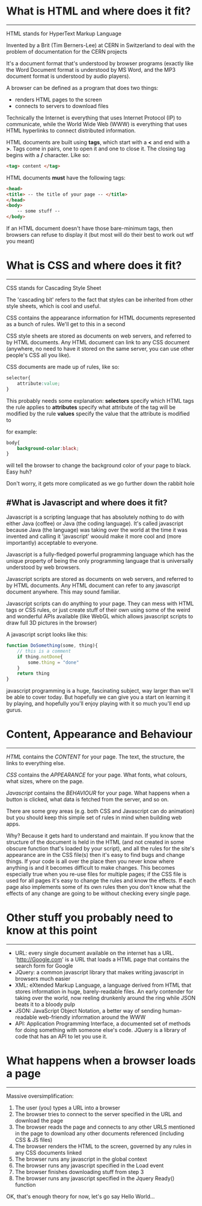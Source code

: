 # What is HTML and where does it fit?
-------------------------------------

HTML stands for HyperText Markup Language

Invented by a Brit (Tim Berners-Lee) at CERN in Switzerland to deal with the problem of documentation for the CERN projects

It's a document format that's understood by browser programs (exactly like the Word Document format is understood by MS Word, and the MP3 document format is understood by audio players). 

A browser can be defined as a program that does two things:
- renders HTML pages to the screen
- connects to servers to download files

Technically the Internet is everything that uses Internet Protocol (IP) to communicate, while the World Wide Web (WWW) is everything that uses HTML hyperlinks to connect distributed information.

HTML documents are built using **tags**, which start with a **<** and end with a **>**. Tags come in pairs, one to open it and one to close it. The closing tag begins with a **/** character. Like so:
```HTML
<tag> content </tag>
```

HTML documents **must** have the following tags:
```HTML
<head>
<title> -- the title of your page -- </title>
</head>
<body>
    -- some stuff --
</body>
```
If an HTML document doesn't have those bare-minimum tags, then browsers can refuse to display it (but most will do their best to work out wtf you meant)

# What is CSS and where does it fit?
------------------------------------

CSS stands for Cascading Style Sheet

The 'cascading bit' refers to the fact that styles can be inherited from other style sheets, which is cool and useful.

CSS contains the appearance information for HTML documents represented as a bunch of rules. We'll get to this in a second

CSS style sheets are stored as documents on web servers, and referred to by HTML documents. Any HTML document can link to any CSS document (anywhere, no need to have it stored on the same server, you can use other people's CSS all you like).

CSS documents are made up of rules, like so:
```CSS
selector{
	attribute:value;
}
```
This probably needs some explanation:
**selectors** specify which HTML tags the rule applies to
**attributes** specify what attribute of the tag will be modified by the rule
**values** specify the value that the attribute is modified to

for example:
```CSS
body{
	background-color:black;
}
```
will tell the browser to change the background color of your page to black. Easy huh?

Don't worry, it gets more complicated as we go further down the rabbit hole

#What is Javascript and where does it fit?
------------------------------------------

Javascript is a scripting language that has absolutely nothing to do with either Java (coffee) or Java (the coding language). It's called javascript because Java (the language) was taking over the world at the time it was invented and calling it 'javascript' woould make it more cool and (more importantly) acceptable to everyone.

Javascript is a fully-fledged powerful programming language which has the unique property of being the only programming language that is universally understood by web browsers.

Javascript scripts are stored as documents on web servers, and referred to by HTML documents. Any HTML document can refer to any javascript document anywhere. This may sound familiar.

Javascript scripts can do anything to your page. They can mess with HTML tags or CSS rules, or just create stuff of their own using some of the weird and wonderful APIs available (like WebGL which allows javascript scripts to draw full 3D pictures in the browser)

A javascript script looks like this:
```javascript
function DoSomething(some, thing){
	// this is a comment
	if thing.notDone{
		some.thing = "done"
	}
	return thing
}
```

javascript programming is a huge, fascinating subject, way larger than we'll be able to cover today. But hopefully we can give you a start on learning it by playing, and hopefully you'll enjoy playing with it so much you'll end up gurus.

# Content, Appearance and Behaviour
-----------------------------------

*HTML* contains the *CONTENT* for your page. The text, the structure, the links to everything else.

*CSS* contains the *APPEARANCE* for your page. What fonts, what colours, what sizes, where on the page.

*Javascript* contains the *BEHAVIOUR* for your page. What happens when a button is clicked, what data is fetched from the server, and so on.

There are some grey areas (e.g. both CSS and Javascript can do animation) but you should keep this simple set of rules in mind when building web apps.

Why? 
Because it gets hard to understand and maintain. If you know that the structure of the document is held in the HTML (and not created in some obscure function that's loaded by your script), and all the rules for the site's appearance are in the CSS file(s) then it's easy to find bugs and change things. If your code is all over the place then you never know where anything is and it becomes difficult to make changes. 
This becomes especially true when you re-use files for multiple pages; if the CSS file is used for all pages it's easy to change the rules and know the effects. If each page also implements some of its own rules then you don't know what the effects of any change are going to be without checking every single page.

# Other stuff you probably need to know at this point
-----------------------------------------------------

  * URL: every single document available on the internet has a URL. 'http://Google.com' is a URL that loads a HTML page that contains the search form for Google
  * JQuery: a common javascript library that makes writing javascript in browsers much easier
  * XML: eXtended Markup Language, a language derived from HTML that stores information in huge, barely-readable files. An early contender for taking over the world, now reeling drunkenly around the ring while JSON beats it to a bloody pulp
  * JSON: JavaScript Object Notation, a better way of sending human-readable web-friendly information around the WWW
  * API: Application Programming Interface, a documented set of methods for doing something with someone else's code. JQuery is a library of code that has an API to let you use it.


# What happens when a browser loads a page
------------------------------------------

Massive oversimplification:

1. The user (you) types a URL into a browser
2. The browser tries to connect to the server specified in the URL and download the page
3. The browser reads the page and connects to any other URLS mentioned in the page to download any other documents referenced (including CSS & JS files)
4. The browser renders the HTML to the screen, governed by any rules in any CSS documents linked
5. The browser runs any javascript in the global context
6. The browser runs any javascript specified in the Load event
7. The browser finishes downloading stuff from step 3
8. The browser runs any javascript specified in the Jquery Ready() function

OK, that's enough theory for now, let's go say Hello World...


